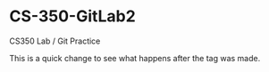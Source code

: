 # CS-350-GitLab2
CS350 Lab / Git Practice

This is a quick change to see what happens after the tag was made.
